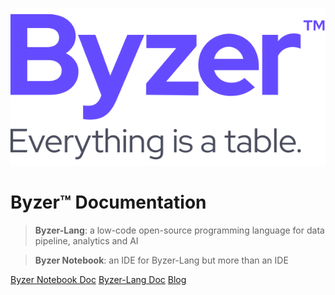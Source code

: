 ![logo](_media/Byzer_With_Slogan_C_v1.1.svg)

# Byzer™ Documentation


> **Byzer-Lang**: a low-code open-source programming language for data pipeline, analytics and AI

> **Byzer Notebook**: an IDE for Byzer-Lang but more than an IDE


[Byzer Notebook Doc](/byzer-notebook/zh-cn/)
[Byzer-Lang Doc](/byzer-lang/zh-cn/)
[Blog](/public/blog/zh-cn/)
